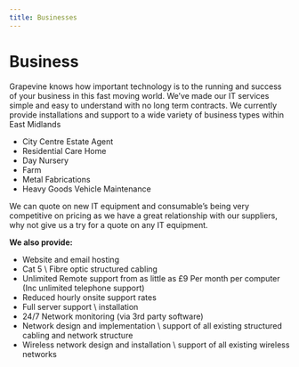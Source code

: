 ```yaml
---
title: Businesses
---
```


# Business

Grapevine knows how important technology is to the running and success of your business in this fast moving world. We’ve made our IT services simple and easy to understand with no long term contracts.  We currently provide installations and support to a wide variety of business types within East Midlands

* City Centre Estate Agent
* Residential Care Home
* Day Nursery
* Farm
* Metal Fabrications
* Heavy Goods Vehicle Maintenance

We can quote on new IT equipment and consumable’s being very competitive on pricing as we have a great relationship with our suppliers, why not give us a try for a quote on any IT equipment.
 
**We also provide:**

* Website and email hosting
* Cat 5 \ Fibre optic structured cabling
* Unlimited Remote support from as little as £9 Per month per computer (Inc unlimited telephone support)
* Reduced hourly onsite support rates
* Full server support \ installation
* 24/7 Network monitoring (via 3rd party software)
* Network design and implementation \ support of all existing structured cabling and network structure
* Wireless network design and installation \ support of all existing wireless networks